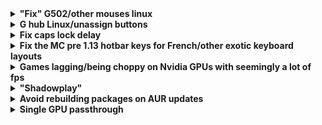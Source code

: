 <!-- Shitty markdown but works :D -->

<details><summary><b>"Fix" G502/other mouses linux</b></summary><p>
If not installed:

```bash
pacman -S xorg-xinput
apt install xinput
```


Run:
<pre><code class="language-bash">xinput</code></pre>

Find and note the name of your mouse<br><br>


Replace [Accel] by a number between -1 and 1<br>
(-0.5 is pretty good for a g502)<br>
and then run:

```bash
xinput --set-prop '[Mouse name]' 'libinput Accel Profile Enabled' 0, 1
xinput --set-prop '[Mouse name]' 'libinput Accel Speed' [Accel]</
```


</p></details>



<details><summary><b>G hub Linux/unassign buttons</b></summary><p>
Install piper:

```bash
pacman -S piper
apt install piper
```



### To unassign a button, since there's no normal to do that, you can:
Assign one to Default profile (If you're only using 1 profile)
### or
Assign one to Battery Level (not tested on wireless, on wired it shows an error after reloading but seems to work)
#### Don't try to assign one to an empty keystroke, it'll just throw an error when saving
</p></details>



<details><summary><b>Fix caps lock delay</b></summary><p>

### Add this to your startup scripts:
https://raw.githubusercontent.com/hexvalid/Linux-CapsLock-Delay-Fixer/master/bootstrap.sh

#### Full repo:
https://github.com/hexvalid/Linux-CapsLock-Delay-Fixer

</p></details>



<details><summary><b>Fix the MC pre 1.13 hotbar keys for French/other exotic keyboard layouts</b></summary><p>

Pretty specific ngl
#### The fixes here aren't perfect (far from that), but i couldn't think of anything else that'd be universal and still work

Install xmodmap if not installed:

```bash
pacman -S xorg-xmodmap
apt install xmodmap
```

<br>

Then either run this script normally for a temp fix or add it to your startup scripts for a permanent fix:
#### /!\\ Since it'll always run, run it with & at the end (script.sh &)

#### LINE 15/16: here you can change the list of window titles the script is going to look for. For my case, the script will only be useful on 1.8 on lunar, so I only kept "Lunar Client", but if you want it for more/other window titles just add more<br>
##### (also change it on the 16th line, the 15th is just an example that's commented out)


```bash
#!/bin/bash
oldtitle=""
oldrunning=""

while :
do
sleep 0.5
title=$(xtitle)

if [ "$title" == "$oldtitle" ]; then
  continue
fi
oldtitle=$title

running="0"
#for value in "Minecraft" "Java" "Lunar Client"
for value in "Lunar Client"
do
  if [[ "$title" == *$value* ]]; then
    if ! [ -z "$(ps -A | grep java)" ]; then
      running="1"
    fi
  fi
done

if [ "$running" == "$oldrunning" ]; then
  continue
fi
oldrunning=$running

if [ "$running" == "1" ]; then
  xmodmap ~/.xmodmap-mc
else
  setxkbmap
fi
done
```

<br>
Then, put this in ~/.xmodmap-mc

```
keycode 0x0A =    KP_1    KP_1    ampersand    1    onesuperior    exclamdown    onesuperior
keycode 0x0B =    KP_2    KP_2    eacute    2    asciitilde    oneeighth    asciitilde
keycode 0x0C =    KP_3    KP_3    quotedbl    3    numbersign    sterling    numbersign
keycode 0x0D =    KP_4    KP_4    apostrophe    4    braceleft    dollar    braceleft
keycode 0x0E =    KP_5    KP_5    parenleft    5    bracketleft    threeeighths    bracketleft
keycode 0x0F =    KP_6    KP_6    minus    6    bar    fiveeighths    bar
keycode 0x10 =    KP_7    KP_7    egrave    7    grave    seveneighths    grave
keycode 0x11 =    KP_8    KP_8    underscore    8    backslash    trademark    backslash
keycode 0x12 =    KP_9    KP_9    ccedilla    9    asciicircum    plusminus    asciicircum
```

And you should be done


### How it works:
Just check if the current window title has a specific name and if java is running, if that's the case switch to keyboard mappings with the numbers remplaced by keypad numbers, else switch to the normal one. I added a few checks to make sure the mappings only get changed when you actually switch from mc to a normal windows/opposite, so it doesn't make you lag in any way.




</p></details>



<details><summary><b>Games lagging/being choppy on Nvidia GPUs with seemingly a lot of fps</b></summary><p>

Install nvidia-settings if not installed:

```bash
pacman -S nvidia-settings
apt install nvidia-settings
```


Open nvidia settings, go to OpenGL settings and turn off "Allow Flipping"<br>

## That should be it for the temporary fix, if this didn't fix it for you reading more is useless.

### To make it permanent:

#### By Hand:
Open nvidia-settings and just close it every reboot


#### With scripts:
I suggest you put this script in /usr/local/bin/ so you can just run it directly if you have some issues, but feel free to put it anywhere you want
<b>as long as it runs at startup</b>

```bash
#!/bin/bash
sleep 5 # wait for the system to start etc
nvidia-settings &
sleep 0.5
killall nvidia-settings
```

</p></details>


<details><summary><b>"Shadowplay"</b></summary><p>

https://github.com/MAPReiff/ShadowRePlay-Linux

/!\\ The AUR package sucks, if possible install manually
</p></details>


<details><summary><b>Avoid rebuilding packages on AUR updates</b></summary><p>

https://aur.chaotic.cx/

</p></details>


<details><summary><b>Single GPU passthrough</b></summary><p>

For now, follow this: https://github.com/joeknock90/Single-GPU-Passthrough<br>
Will see if I can make a guide myself after.

</p></details>
